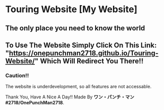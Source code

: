# Touring Website [My Website]
## The only place you need to know the world
## To Use The Website Simply Click On This Link: "https://onepunchman2718.github.io/Touring-Website/" Which Will Redirect You There!!
### Caution!!
The website is underdevelopment, so all features are not accessable.

Thank You, Have A Nice A Day!!
Made By **ワン・パンチ・マン#2718/OnePunchMan2718**.
